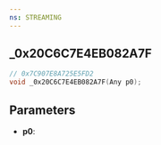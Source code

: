 ```yaml
---
ns: STREAMING
---
```

## _0x20C6C7E4EB082A7F

```c
// 0x7C907E8A725E5FD2
void _0x20C6C7E4EB082A7F(Any p0);
```

## Parameters
* **p0**:
